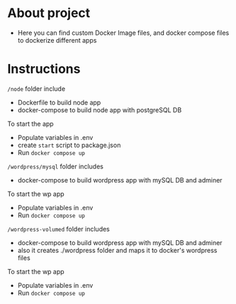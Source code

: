 # About project

- Here you can find custom Docker Image files, and docker compose files to dockerize different apps

# Instructions

`/node` folder include
- Dockerfile to build node app
- docker-compose to build node app with postgreSQL DB

To start the app

- Populate variables in .env
- create `start` script to package.json
- Run `docker compose up`

`/wordpress/mysql` folder includes
- docker-compose to build wordpress app with mySQL DB and adminer

To start the wp app

- Populate variables in .env
- Run `docker compose up`

`/wordpress-volumed` folder includes
- docker-compose to build wordpress app with mySQL DB and adminer
- also it creates ./wordpress folder and maps it to docker's wordpress files

To start the wp app

- Populate variables in .env
- Run `docker compose up`
